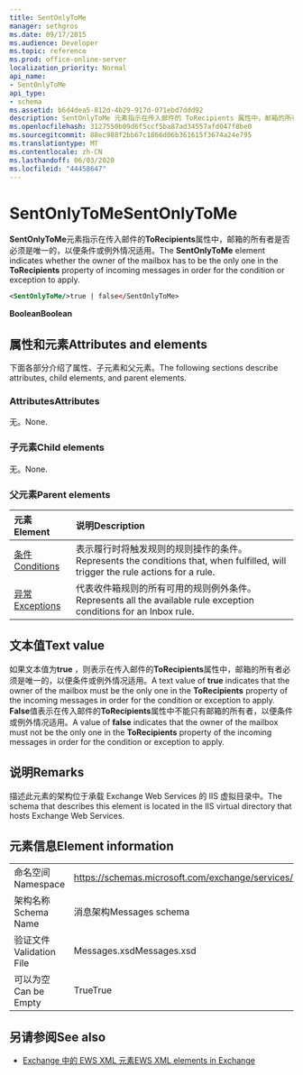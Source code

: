 ```yaml
---
title: SentOnlyToMe
manager: sethgros
ms.date: 09/17/2015
ms.audience: Developer
ms.topic: reference
ms.prod: office-online-server
localization_priority: Normal
api_name:
- SentOnlyToMe
api_type:
- schema
ms.assetid: b6d4dea5-812d-4b29-917d-071ebd7ddd92
description: SentOnlyToMe 元素指示在传入邮件的 ToRecipients 属性中，邮箱的所有者是否必须是唯一的，以便条件或例外情况适用。
ms.openlocfilehash: 3127550b09d6f5ccf5ba87ad34557afd047f8be0
ms.sourcegitcommit: 88ec988f2bb67c1866d06b361615f3674a24e795
ms.translationtype: MT
ms.contentlocale: zh-CN
ms.lasthandoff: 06/03/2020
ms.locfileid: "44458647"
---
```

# <a name="sentonlytome"></a><span data-ttu-id="cea5f-103">SentOnlyToMe</span><span class="sxs-lookup"><span data-stu-id="cea5f-103">SentOnlyToMe</span></span>

<span data-ttu-id="cea5f-104">**SentOnlyToMe**元素指示在传入邮件的**ToRecipients**属性中，邮箱的所有者是否必须是唯一的，以便条件或例外情况适用。</span><span class="sxs-lookup"><span data-stu-id="cea5f-104">The **SentOnlyToMe** element indicates whether the owner of the mailbox has to be the only one in the **ToRecipients** property of incoming messages in order for the condition or exception to apply.</span></span> 
  
```XML
<SentOnlyToMe/>true | false</SentOnlyToMe>
```

 <span data-ttu-id="cea5f-105">**Boolean**</span><span class="sxs-lookup"><span data-stu-id="cea5f-105">**Boolean**</span></span>
## <a name="attributes-and-elements"></a><span data-ttu-id="cea5f-106">属性和元素</span><span class="sxs-lookup"><span data-stu-id="cea5f-106">Attributes and elements</span></span>

<span data-ttu-id="cea5f-107">下面各部分介绍了属性、子元素和父元素。</span><span class="sxs-lookup"><span data-stu-id="cea5f-107">The following sections describe attributes, child elements, and parent elements.</span></span>
  
### <a name="attributes"></a><span data-ttu-id="cea5f-108">Attributes</span><span class="sxs-lookup"><span data-stu-id="cea5f-108">Attributes</span></span>

<span data-ttu-id="cea5f-109">无。</span><span class="sxs-lookup"><span data-stu-id="cea5f-109">None.</span></span>
  
### <a name="child-elements"></a><span data-ttu-id="cea5f-110">子元素</span><span class="sxs-lookup"><span data-stu-id="cea5f-110">Child elements</span></span>

<span data-ttu-id="cea5f-111">无。</span><span class="sxs-lookup"><span data-stu-id="cea5f-111">None.</span></span>
  
### <a name="parent-elements"></a><span data-ttu-id="cea5f-112">父元素</span><span class="sxs-lookup"><span data-stu-id="cea5f-112">Parent elements</span></span>

|<span data-ttu-id="cea5f-113">**元素**</span><span class="sxs-lookup"><span data-stu-id="cea5f-113">**Element**</span></span>|<span data-ttu-id="cea5f-114">**说明**</span><span class="sxs-lookup"><span data-stu-id="cea5f-114">**Description**</span></span>|
|:-----|:-----|
|[<span data-ttu-id="cea5f-115">条件</span><span class="sxs-lookup"><span data-stu-id="cea5f-115">Conditions</span></span>](conditions.md) <br/> |<span data-ttu-id="cea5f-116">表示履行时将触发规则的规则操作的条件。</span><span class="sxs-lookup"><span data-stu-id="cea5f-116">Represents the conditions that, when fulfilled, will trigger the rule actions for a rule.</span></span>  <br/> |
|[<span data-ttu-id="cea5f-117">异常</span><span class="sxs-lookup"><span data-stu-id="cea5f-117">Exceptions</span></span>](exceptions.md) <br/> |<span data-ttu-id="cea5f-118">代表收件箱规则的所有可用的规则例外条件。</span><span class="sxs-lookup"><span data-stu-id="cea5f-118">Represents all the available rule exception conditions for an Inbox rule.</span></span>  <br/> |
   
## <a name="text-value"></a><span data-ttu-id="cea5f-119">文本值</span><span class="sxs-lookup"><span data-stu-id="cea5f-119">Text value</span></span>

<span data-ttu-id="cea5f-120">如果文本值为**true** ，则表示在传入邮件的**ToRecipients**属性中，邮箱的所有者必须是唯一的，以便条件或例外情况适用。</span><span class="sxs-lookup"><span data-stu-id="cea5f-120">A text value of **true** indicates that the owner of the mailbox must be the only one in the **ToRecipients** property of the incoming messages in order for the condition or exception to apply.</span></span> <span data-ttu-id="cea5f-121">**False**值表示在传入邮件的**ToRecipients**属性中不能只有邮箱的所有者，以便条件或例外情况适用。</span><span class="sxs-lookup"><span data-stu-id="cea5f-121">A value of **false** indicates that the owner of the mailbox must not be the only one in the **ToRecipients** property of the incoming messages in order for the condition or exception to apply.</span></span> 
  
## <a name="remarks"></a><span data-ttu-id="cea5f-122">说明</span><span class="sxs-lookup"><span data-stu-id="cea5f-122">Remarks</span></span>

<span data-ttu-id="cea5f-123">描述此元素的架构位于承载 Exchange Web Services 的 IIS 虚拟目录中。</span><span class="sxs-lookup"><span data-stu-id="cea5f-123">The schema that describes this element is located in the IIS virtual directory that hosts Exchange Web Services.</span></span>
  
## <a name="element-information"></a><span data-ttu-id="cea5f-124">元素信息</span><span class="sxs-lookup"><span data-stu-id="cea5f-124">Element information</span></span>

|||
|:-----|:-----|
|<span data-ttu-id="cea5f-125">命名空间</span><span class="sxs-lookup"><span data-stu-id="cea5f-125">Namespace</span></span>  <br/> |https://schemas.microsoft.com/exchange/services/2006/messages  <br/> |
|<span data-ttu-id="cea5f-126">架构名称</span><span class="sxs-lookup"><span data-stu-id="cea5f-126">Schema Name</span></span>  <br/> |<span data-ttu-id="cea5f-127">消息架构</span><span class="sxs-lookup"><span data-stu-id="cea5f-127">Messages schema</span></span>  <br/> |
|<span data-ttu-id="cea5f-128">验证文件</span><span class="sxs-lookup"><span data-stu-id="cea5f-128">Validation File</span></span>  <br/> |<span data-ttu-id="cea5f-129">Messages.xsd</span><span class="sxs-lookup"><span data-stu-id="cea5f-129">Messages.xsd</span></span>  <br/> |
|<span data-ttu-id="cea5f-130">可以为空</span><span class="sxs-lookup"><span data-stu-id="cea5f-130">Can be Empty</span></span>  <br/> |<span data-ttu-id="cea5f-131">True</span><span class="sxs-lookup"><span data-stu-id="cea5f-131">True</span></span>  <br/> |
   
## <a name="see-also"></a><span data-ttu-id="cea5f-132">另请参阅</span><span class="sxs-lookup"><span data-stu-id="cea5f-132">See also</span></span>



- [<span data-ttu-id="cea5f-133">Exchange 中的 EWS XML 元素</span><span class="sxs-lookup"><span data-stu-id="cea5f-133">EWS XML elements in Exchange</span></span>](ews-xml-elements-in-exchange.md)

